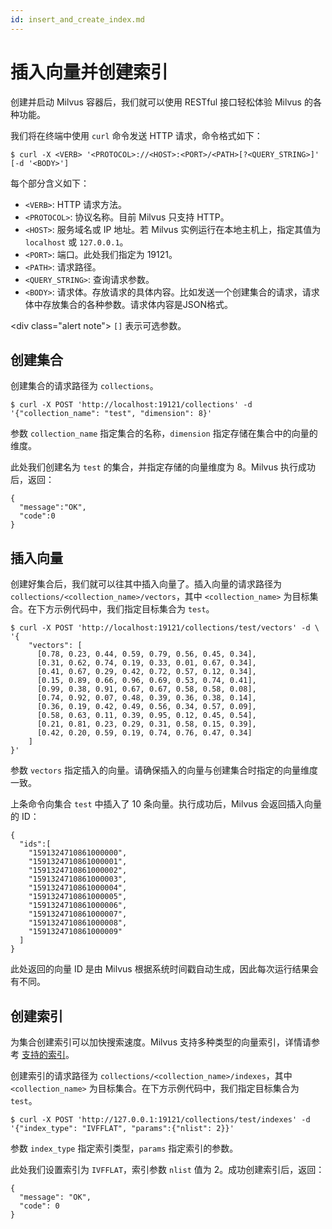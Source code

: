 ```yaml
---
id: insert_and_create_index.md
---
```


# 插入向量并创建索引

创建并启动 Milvus 容器后，我们就可以使用 RESTful 接口轻松体验 Milvus 的各种功能。

我们将在终端中使用 `curl` 命令发送 HTTP 请求，命令格式如下：

```shell
$ curl -X <VERB> '<PROTOCOL>://<HOST>:<PORT>/<PATH>[?<QUERY_STRING>]' [-d '<BODY>']
```

每个部分含义如下：
  - `<VERB>`: HTTP 请求方法。
  - `<PROTOCOL>`: 协议名称。目前 Milvus 只支持 HTTP。
  - `<HOST>`: 服务域名或 IP 地址。若 Milvus 实例运行在本地主机上，指定其值为 `localhost` 或 `127.0.0.1`。
  - `<PORT>`: 端口。此处我们指定为 19121。
  - `<PATH>`: 请求路径。
  - `<QUERY_STRING>`: 查询请求参数。
  - `<BODY>`: 请求体。存放请求的具体内容。比如发送一个创建集合的请求，请求体中存放集合的各种参数。请求体内容是JSON格式。

<div class="alert note">
<code>[]</code> 表示可选参数。
</div>


## 创建集合

创建集合的请求路径为 `collections`。

```shell
$ curl -X POST 'http://localhost:19121/collections' -d '{"collection_name": "test", "dimension": 8}'
```

参数 `collection_name` 指定集合的名称，`dimension` 指定存储在集合中的向量的维度。

此处我们创建名为 `test` 的集合，并指定存储的向量维度为 8。Milvus 执行成功后，返回：

```shell
{
  "message":"OK",
  "code":0
}
```

## 插入向量

创建好集合后，我们就可以往其中插入向量了。插入向量的请求路径为 `collections/<collection_name>/vectors`，其中 `<collection_name>` 为目标集合。在下方示例代码中，我们指定目标集合为 `test`。

```shell
$ curl -X POST 'http://localhost:19121/collections/test/vectors' -d \
'{ 
    "vectors": [  
      [0.78, 0.23, 0.44, 0.59, 0.79, 0.56, 0.45, 0.34],
      [0.31, 0.62, 0.74, 0.19, 0.33, 0.01, 0.67, 0.34],
      [0.41, 0.67, 0.29, 0.42, 0.72, 0.57, 0.12, 0.34],
      [0.15, 0.89, 0.66, 0.96, 0.69, 0.53, 0.74, 0.41],
      [0.99, 0.38, 0.91, 0.67, 0.67, 0.58, 0.58, 0.08],
      [0.74, 0.92, 0.07, 0.48, 0.39, 0.36, 0.38, 0.14],
      [0.36, 0.19, 0.42, 0.49, 0.56, 0.34, 0.57, 0.09],
      [0.58, 0.63, 0.11, 0.39, 0.95, 0.12, 0.45, 0.54],
      [0.21, 0.81, 0.23, 0.29, 0.31, 0.58, 0.15, 0.39],
      [0.42, 0.20, 0.59, 0.19, 0.74, 0.76, 0.47, 0.34]
    ]   
}'
```

参数 `vectors` 指定插入的向量。请确保插入的向量与创建集合时指定的向量维度一致。

上条命令向集合 `test` 中插入了 10 条向量。执行成功后，Milvus 会返回插入向量的 ID：

```shell
{
  "ids":[
    "1591324710861000000",
    "1591324710861000001",
    "1591324710861000002",
    "1591324710861000003",
    "1591324710861000004",
    "1591324710861000005",
    "1591324710861000006",
    "1591324710861000007",
    "1591324710861000008",
    "1591324710861000009"
  ]
}
```

此处返回的向量 ID 是由 Milvus 根据系统时间戳自动生成，因此每次运行结果会有不同。

## 创建索引

为集合创建索引可以加快搜索速度。Milvus 支持多种类型的向量索引，详情请参考 [支持的索引](index_types.md)。

创建索引的请求路径为 `collections/<collection_name>/indexes`，其中 `<collection_name>` 为目标集合。在下方示例代码中，我们指定目标集合为 `test`。

```shell
$ curl -X POST 'http://127.0.0.1:19121/collections/test/indexes' -d '{"index_type": "IVFFLAT", "params":{"nlist": 2}}'
```

参数 `index_type` 指定索引类型，`params` 指定索引的参数。

此处我们设置索引为 `IVFFLAT`，索引参数 `nlist` 值为 2。成功创建索引后，返回：

```shell
{
  "message": "OK",
  "code": 0
}
```
